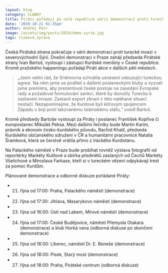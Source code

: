 ```yaml
---
layout: blog
category: CLANKY
title: Piráti pořádají po celé republice sérii demonstrací proti turecké invazi
date: '2019-10-21 01:35pm'
author: Ondřej Petr
image: /assets/img/posts/2019/demo-syrie.jpg
tags: tisková_zpráva
---
```

Česká Pirátská strana pokračuje v sérii demonstrací proti turecké invazi v severovýchodní Sýrii. Dnešní demonstraci v Praze zahájí předseda Pirátské strany Ivan Bartoš, vystoupí i zástupci Kurdské menšiny v České republice. Kromě pražského happeningu pořádají Piráti akce v dalších pěti městech.​

> „Jsem velmi rád, že Sněmovna schválila usnesení odsuzující tureckou agresi. Na něm jsme se podíleli s dalšími poslaneckými kluby a vyzvali jsme premiéra, aby prezentoval české postoje na zasedání Evropské rady a požadoval formulování sankcí, které by donutily Turecko k zastavení invaze. Zastavit export zbraní v této naléhavé situaci nestačí. Nezapomínejme, že Kurdové byli klíčovým spojencem Západu v boji proti takzvanému Islámskému státu,“ uvedl Bartoš.​

Kromě předsedy Bartoše vystoupí za Piráty i poslanec František Kopřiva či europoslanec Mikuláš Peksa. Mezi dalšími řečníky bude Martin Karim, právník a ekonom česko-kurdského původu, Rachid Khalil, předseda Kurdského občanského sdružení v ČR a humanitární pracovnice Natalia Šramková, která se čerstvě vrátila přímo z Iráckého Kurdistánu.​

Na Palackého náměstí v Praze bude probíhat rovněž výstava fotografií od reportérky Markéty Kutilové a sbírka předmětů zaslaných od Čechů Markéty Všelichové a Miroslava Farkase, kteří si v tureckém vězení odpykávají trest za pomoc Kurdům. 

Plánované demonstrace a odborné diskuze pořádané Piráty:

* 21. října od 17:00: Praha, Palackého náměstí (demonstrace)​
* 22. října od 17:30: Jihlava, Masarykovo náměstí (demonstrace)​
* 23. října od 16:00: Ústí nad Labem, Mírové náměstí (demonstrace)​
* 24. října od 17:00: České Budějovice, náměstí Přemysla Otakara (demonstrace) a klub Horká vana (odborná diskuse po skončení demonstrace)
* 25. října od 18:00: Liberec, náměstí Dr. E. Beneše (demonstrace)​
* 26. října od 18:00: Písek, Starý most (demonstrace)​
* 27. října od 18:00: Praha, Pirátské centrum (odborná diskuze)​
